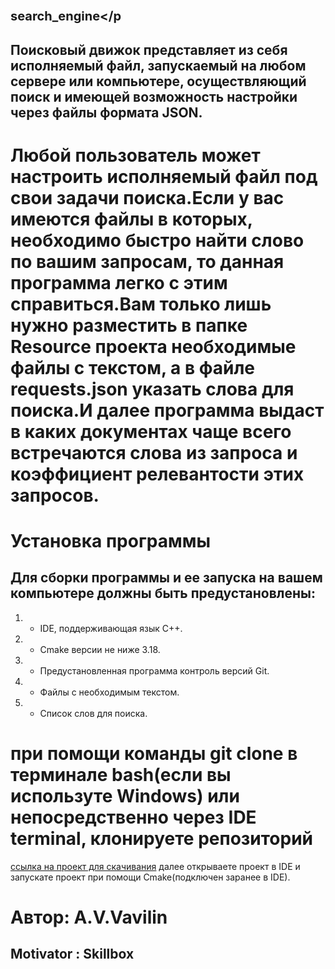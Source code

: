 #  <p style="font-size:20px;">search_engine</p 
## Поисковый движок представляет из себя исполняемый файл, запускаемый на любом сервере или компьютере, осуществляющий поиск и имеющей возможность настройки через файлы формата JSON.
# Любой пользователь может настроить исполняемый файл под свои задачи поиска.Если у вас имеются файлы в которых, необходимо быстро найти слово по вашим запросам, то данная программа легко с этим справиться.Вам только лишь нужно разместить в папке Resource проекта необходимые файлы с текстом, а в файле requests.json указать слова для поиска.И далее программа выдаст в каких документах чаще всего встречаются слова из запроса и коэффициент релевантости этих запросов.
# Установка программы
## Для сборки программы и ее запуска на вашем компьютере должны быть предустановлены:
1. - IDE, поддерживающая язык С++.
2. - Cmake версии не ниже 3.18.
3. - Предустановленная программа контроль версий Git.
3. - Файлы с необходимым текстом.
4. - Список слов для поиска.
# при помощи команды git clone в терминале bash(если вы используте Windows) или непосредственно через IDE terminal, клонируете репозиторий 
[ссылка на проект для скачивания](https://github.com/Andrew16363/search_engine) далее открываете проект в IDE и запускате проект при помощи Cmake(подключен заранее в IDE). 

# Автор: A.V.Vavilin
## Motivator : Skillbox
